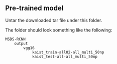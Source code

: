 ## Pre-trained model

Untar the downloaded tar file under this folder.

The folder should look something like the following:

```
MSDS-RCNN
    output
        vgg16
            kaist_train-all02-all_multi_50np
            kaist_test-all-all_multi_50np
```
